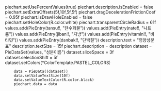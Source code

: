 piechart.setUsePercentValues(true)
        piechart.description.isEnabled = false
        piechart.setExtraOffsets(5f,10f,5f,5f)
        piechart.dragDecelerationFrictionCoef = 0.95f
        piechart.isDrawHoleEnabled = false
        piechart.setHoleColor(R.color.white)
        piechart.transparentCircleRadius = 61f
        values.add(PieEntry(tansu!!, "탄수화물"))
        values.add(PieEntry(nate!!, "나트륨"))
        values.add(PieEntry(jiban!!, "지방"))
        values.add(PieEntry(vitamin!!, "비타민"))
        values.add(PieEntry(danbak!!, "단백질"))
        description.text = "영양성분표"
        description.textSize = 15f
        piechart.description = description
        dataset = PieDataSet(values, "성분이름")
        dataset.sliceSpace = 3f
        dataset.selectionShift = 5f
        dataset.setColors(*ColorTemplate.PASTEL_COLORS)

        data = PieData((dataset))
        data.setValueTextSize(10f)
        data.setValueTextColor(R.color.black)
        piechart.data = data